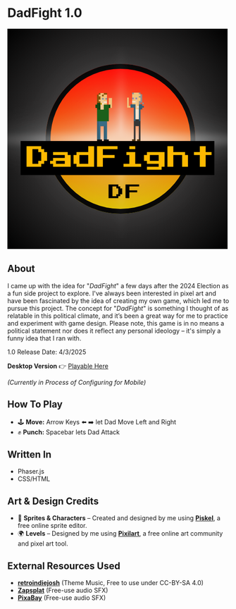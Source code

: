 # DadFight 1.0
<img src="./assets/DadFightLogo.png" alt="DF Logo" width="500"/>

## About
I came up with the idea for "_DadFight_" a few days after the 2024 Election as a fun side project to explore. I've always been interested in pixel art and have been fascinated by the idea of creating my own game, which led me to pursue this project. The concept for "_DadFight_" is something I thought of as relatable in this political climate, and it’s been a great way for me to practice and experiment with game design. Please note, this game is in no means a political statement nor does it reflect any personal ideology – it's simply a funny idea that I ran with.

1.0 Release Date: 4/3/2025

**Desktop Version**
👉 <a href="https://alexandersuglio.github.io/DadFight/"> Playable Here </a>

_(Currently in Process of Configuring for Mobile)_

## How To Play
- 🕹 **Move:** Arrow Keys ⬅️ ➡️ let Dad Move Left and Right
- ✊ **Punch:** Spacebar lets Dad Attack

## Written In
- Phaser.js
- CSS/HTML

## Art & Design Credits  
- 🎨 **Sprites & Characters** – Created and designed by me using [**Piskel**](https://www.piskelapp.com), a free online sprite editor.  
- 🌍 **Levels** – Designed by me using [**Pixilart**](https://www.pixilart.com), a free online art community and pixel art tool.

## External Resources Used
- [**retroindiejosh**](retroindiejosh.itch.io) (Theme Music, Free to use under CC-BY-SA 4.0)
- [**Zapsplat**](Zapsplat.com) (Free-use audio SFX)
- [**PixaBay**](PixaBay.com) (Free-use audio SFX) 

